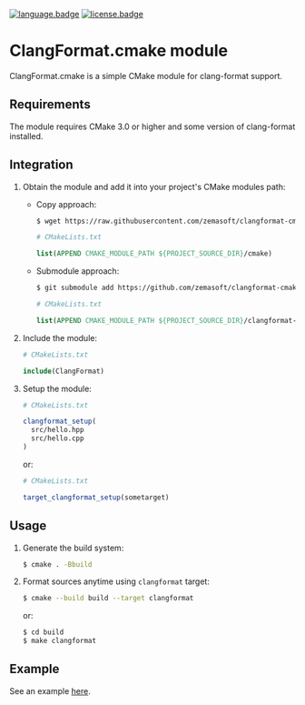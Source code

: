 [![language.badge]][language.url] [![license.badge]][license.url]

# ClangFormat.cmake module

ClangFormat.cmake is a simple CMake module for clang-format support.

## Requirements

The module requires CMake 3.0 or higher and some version of clang-format
installed.

## Integration

1. Obtain the module and add it into your project's CMake modules path:

   * Copy approach:

     ```bash
     $ wget https://raw.githubusercontent.com/zemasoft/clangformat-cmake/master/cmake/ClangFormat.cmake -P cmake
     ```

     ```cmake
     # CMakeLists.txt

     list(APPEND CMAKE_MODULE_PATH ${PROJECT_SOURCE_DIR}/cmake)
     ```

   * Submodule approach:

     ```bash
     $ git submodule add https://github.com/zemasoft/clangformat-cmake
     ```

     ```cmake
     # CMakeLists.txt

     list(APPEND CMAKE_MODULE_PATH ${PROJECT_SOURCE_DIR}/clangformat-cmake/cmake)
     ```

2. Include the module:

   ```cmake
   # CMakeLists.txt

   include(ClangFormat)
   ```

3. Setup the module:

   ```cmake
   # CMakeLists.txt

   clangformat_setup(
     src/hello.hpp
     src/hello.cpp
   )
   ```

   or:

   ```cmake
   # CMakeLists.txt

   target_clangformat_setup(sometarget)
   ```

## Usage

1. Generate the build system:

   ```bash
   $ cmake . -Bbuild
   ```

2. Format sources anytime using `clangformat` target:

   ```bash
   $ cmake --build build --target clangformat
   ```

   or:

   ```bash
   $ cd build
   $ make clangformat
   ```

## Example

See an example [here](https://github.com/zemasoft/clangformat-cmake-example).

[language.url]:   https://cmake.org/
[language.badge]: https://img.shields.io/badge/language-CMake-blue.svg

[license.url]:    http://www.boost.org/LICENSE_1_0.txt
[license.badge]:  https://img.shields.io/badge/license-Boost%201.0-blue.svg
